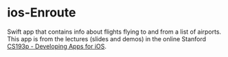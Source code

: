 # ios-Enroute
Swift app that contains info about flights flying to and from a list of airports. This app is from the lectures (slides and demos) in the online Stanford [CS193p - Developing Apps for iOS](https://cs193p.sites.stanford.edu).
